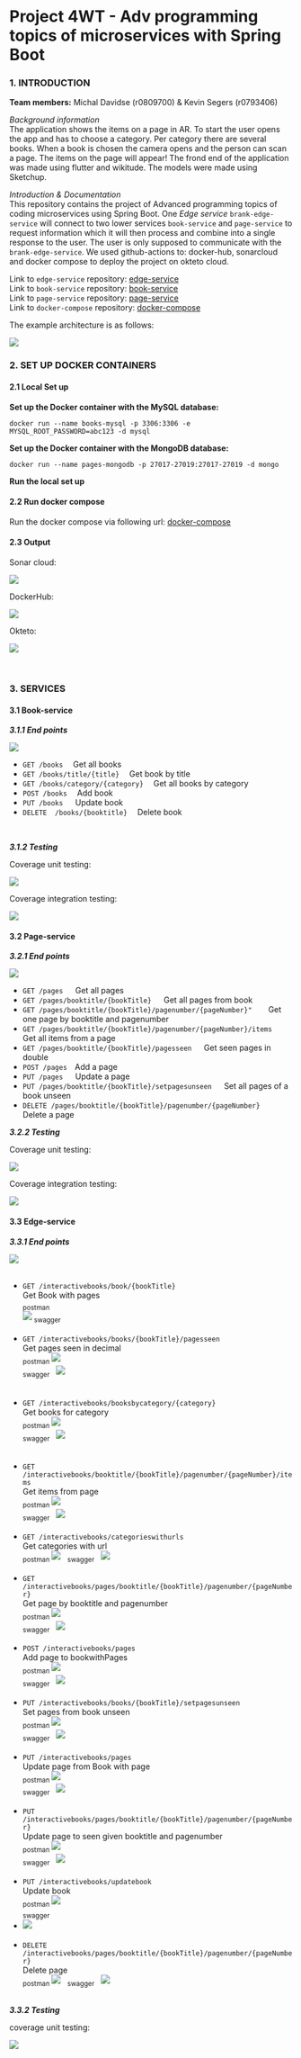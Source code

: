 # Project 4WT - Adv programming topics of microservices with Spring Boot

### 1. INTRODUCTION
**Team members:** Michal Davidse (r0809700) & Kevin Segers (r0793406)

_Background information_  
The application shows the items on a page in AR. To start the user opens the app and has to choose a category. 
Per category there are several books. When a book is chosen the camera opens and the person can scan a page. The items on the page will appear!
The frond end of the application was made using flutter and wikitude. 
The models were made using Sketchup.

_Introduction & Documentation_  
This repository contains the project of Advanced programming topics of coding microservices using Spring Boot.
One _Edge service_ `brank-edge-service` will connect to two lower services `book-service` and `page-service` to request information which it will then process and combine into a single response to the user. 
The user is only supposed to communicate with the `brank-edge-service`.  We used github-actions to: docker-hub, sonarcloud and docker compose to deploy the project on okteto cloud.


Link to `edge-service` repository:  [edge-service](https://github.com/KevinSegers/nijntje-edge-service)   
Link to `book-service` repository:  [book-service](https://github.com/KevinSegers/nijntje-book-service)  
Link to `page-service` repository:  [page-service](https://github.com/KevinSegers/nijntje-page-service)  
Link to `docker-compose` repository:  [docker-compose](https://github.com/KevinSegers/nijntje-docker-compose) 


The example architecture is as follows:

![](readmeImages/SchemaProject.png)  


### 2. SET UP DOCKER CONTAINERS

#### 2.1 Local Set up

**Set up the Docker container with the MySQL database:**

`docker run --name books-mysql -p 3306:3306 -e MYSQL_ROOT_PASSWORD=abc123 -d mysql `

**Set up the Docker container with the MongoDB database:**

`docker run --name pages-mongodb -p 27017-27019:27017-27019 -d mongo`

**Run the local set up**

#### 2.2 Run docker compose

Run the docker compose via following url: [docker-compose](https://github.com/KevinSegers/nijntje-docker-compose)

#### 2.3 Output 
Sonar cloud: 
  
![](readmeImages/SonarCloud.png)

DockerHub:  

![](readmeImages/DockerHub.png)  

Okteto:  

![](readmeImages/Okteto.png)


&nbsp;
### 3. SERVICES

#### 3.1 Book-service

**_3.1.1 End points_**

![](readmeImages/BookSwagger.png)

+ `GET /books`&emsp; Get all books
+ `GET /books/title/{title}`&emsp; Get book by title
+ `GET /books/category/{category}`&emsp; Get all books by category
+ `POST /books`&emsp; Add book
+ `PUT /books` &emsp; Update book
+ `DELETE  /books/{booktitle}`&emsp; Delete book   

&nbsp;

**_3.1.2 Testing_**  

Coverage unit testing: 

![](readmeImages/Testing/BookControllerUnitTests.png)

Coverage integration testing: 

![](readmeImages/Testing/BookControllerIntegrationTests.png)



#### 3.2 Page-service

**_3.2.1 End points_**

![](readmeImages/PageSwagger.png)

+ `GET /pages` &emsp; Get all pages
+ `GET /pages/booktitle/{bookTitle}` &emsp; Get all pages from book
+ `GET /pages/booktitle/{bookTitle}/pagenumber/{pageNumber}" ` &emsp;   Get one page by booktitle and pagenumber
+ `GET /pages/booktitle/{bookTitle}/pagenumber/{pageNumber}/items` &emsp; Get all items from a page
+ `GET /pages/booktitle/{bookTitle}/pagesseen` &emsp; Get seen pages in double
+ `POST /pages`&emsp;Add a page
+ `PUT /pages` &emsp; Update a page
+ `PUT /pages/booktitle/{bookTitle}/setpagesunseen` &emsp; Set all pages of a book unseen
+ `DELETE /pages/booktitle/{bookTitle}/pagenumber/{pageNumber}` &emsp; Delete a page


**_3.2.2 Testing_**  

Coverage unit testing:   

![](readmeImages/Testing/PageControllerUnitTests.png)

Coverage integration testing:  

![](readmeImages/Testing/PageControllerIntegrationTest.png)



#### 3.3 Edge-service
**_3.3.1 End points_**

  ![](readmeImages/EdgeSwagger.png)  
  &nbsp;  
+ `GET /interactivebooks/book/{bookTitle}`     
Get Book with pages  
  <sub>postman</sub>
  &nbsp;  
![](readmeImages/EdgeService/Postman/GetBookWithPages.png)
  <sub>swagger</sub> &nbsp;
  &nbsp;  
  &nbsp;
+ `GET /interactivebooks/books/{bookTitle}/pagesseen`  
  Get pages seen in decimal  
  <sub>postman</sub>
  ![](readmeImages/EdgeService/Postman/GetBookPagesSeen.png)
  &nbsp;  
  <sub>swagger</sub> &nbsp;
  ![](readmeImages/EdgeService/Swagger/GetBookPagesSeen.png)  
  &nbsp;   
  &nbsp;
+ `GET /interactivebooks/booksbycategory/{category}`  
  Get books for category  
  <sub>postman</sub>
  ![](readmeImages/EdgeService/Postman/GetBooksByCategory.png)
  &nbsp;  
  <sub>swagger</sub> &nbsp;
  ![](readmeImages/EdgeService/Swagger/GetBooksByCategory.png)   
  &nbsp;    
  &nbsp;
+ `GET /interactivebooks/booktitle/{bookTitle}/pagenumber/{pageNumber}/items`  
  Get items from page  
  <sub>postman</sub>
  ![](readmeImages/EdgeService/Postman/GetItemsFromPage.png)
  &nbsp;  
  <sub>swagger</sub> &nbsp;
  ![](readmeImages/EdgeService/Swagger/GetItemsFromPage.png)
  &nbsp;    
  &nbsp;
+ `GET /interactivebooks/categorieswithurls`  
  Get categories with url  
  <sub>postman</sub>
  ![](readmeImages/EdgeService/Postman/GetCategorieswithUrls.png)
  &nbsp;
  <sub>swagger</sub> &nbsp;
  ![](readmeImages/EdgeService/Swagger/GetCategorieswithurls.png)
  &nbsp;    
  &nbsp;
+ `GET /interactivebooks/pages/booktitle/{bookTitle}/pagenumber/{pageNumber}`  
  Get page by booktitle and pagenumber  
  <sub>postman</sub>
  ![](readmeImages/EdgeService/Postman/GetPageByBookTitleAndPageNumber.png)
  &nbsp;  
  <sub>swagger</sub> &nbsp;
![](readmeImages/EdgeService/Swagger/GetPageByBookTitleAndPageNumber.png)
  &nbsp;    
  &nbsp;
+ `POST /interactivebooks/pages`  
  Add page to bookwithPages  
  <sub>postman</sub>
  ![](readmeImages/EdgeService/Postman/AddPage.png)
  &nbsp;    
  <sub>swagger</sub> &nbsp;
![](readmeImages/EdgeService/Swagger/AddPage.png)
  &nbsp;    
  &nbsp;
+ `PUT /interactivebooks/books/{bookTitle}/setpagesunseen`  
  Set pages from book unseen   
  <sub>postman</sub>
  ![](readmeImages/EdgeService/Postman/GetBookPagesUnseen.png)
  &nbsp;  
  <sub>swagger</sub> &nbsp;
![](readmeImages/EdgeService/Swagger/SetBookPagesUnseen.png)
  &nbsp;    
  &nbsp;
+ `PUT /interactivebooks/pages`  
  Update page from Book with page  
  <sub>postman</sub>
  ![](readmeImages/EdgeService/Postman/UpdatePage.png)
  &nbsp;  
  <sub>swagger</sub> &nbsp;
![](readmeImages/EdgeService/Swagger/UpdatePage.png)
  &nbsp;    
  &nbsp;
+ `PUT /interactivebooks/pages/booktitle/{bookTitle}/pagenumber/{pageNumber}`  
  Update page to seen given booktitle and pagenumber  
  <sub>postman</sub>
  ![](readmeImages/EdgeService/Postman/UpdatePageSeen.png)
  &nbsp;  
  <sub>swagger</sub> &nbsp;
  ![](readmeImages/EdgeService/Swagger/UpdatePageSeen.png)
  &nbsp;    
  &nbsp;
+ `PUT /interactivebooks/updatebook`  
  Update book  
  <sub>postman</sub>
  ![](readmeImages/EdgeService/Postman/Updatebook.png)
  &nbsp;  
  <sub>swagger</sub> &nbsp;
+ ![](readmeImages/EdgeService/Swagger/UpdateBook.png)
  &nbsp;    
  &nbsp;
+ `DELETE /interactivebooks/pages/booktitle/{bookTitle}/pagenumber/{pageNumber}`  
  Delete page    
  <sub>postman</sub>
  ![](readmeImages/EdgeService/Postman/DeletePage.png)
  &nbsp;
  <sub>swagger</sub> &nbsp;
  ![](readmeImages/EdgeService/Swagger/DeletePage.png)
  &nbsp;     
  &nbsp;  

**_3.3.2 Testing_**  

coverage unit testing:  

![](readmeImages/Testing/BookWithPagesUnitTests.png)

